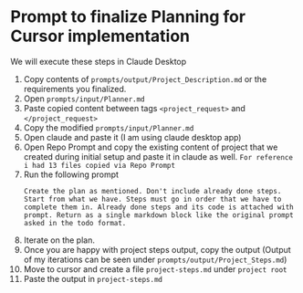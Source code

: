 # Prompt to finalize Planning for Cursor implementation 

We will execute these steps in Claude Desktop

1. Copy contents of `prompts/output/Project_Description.md` or the requirements you finalized.
2. Open `prompts/input/Planner.md`
3. Paste copied content between tags `<project_request>` and `</project_request>`
4. Copy the modified `prompts/input/Planner.md` 
5. Open claude and paste it (I am using claude desktop app)
6. Open Repo Prompt and copy the existing content of project that we created during initial setup and paste it in claude as well. `For reference i had 13 files copied via Repo Prompt`
7. Run the following prompt
    ```
    Create the plan as mentioned. Don't include already done steps. Start from what we have. Steps must go in order that we have to complete them in. Already done steps and its code is attached with prompt. Return as a single markdown block like the original prompt asked in the todo format.
    ```
8. Iterate on the plan.
9. Once you are happy with project steps output, copy the output (Output of my iterations can be seen under `prompts/output/Project_Steps.md`)
10. Move to cursor and create a file `project-steps.md` under `project root`
11. Paste the output in `project-steps.md`


